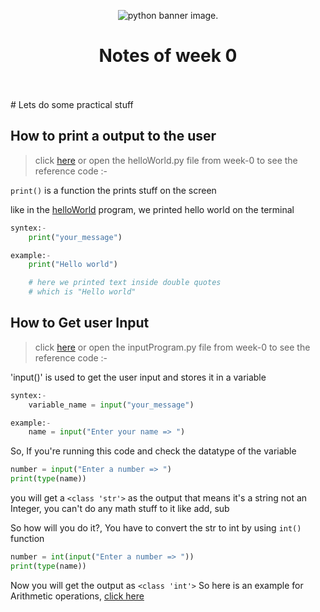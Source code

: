 <p align="center">
  <img src="https://www.digitalscholarshipleiden.nl/images/uploads/_articleHeader/Python_image.jpg" alt=" python banner image."><br>

<h1 align="center">  Notes of week 0 </h1>
<br>
<br>
# Lets do some practical stuff

## How to print a output to the user

> click [here](../week-0-basics/helloWorld.py) or open the helloWorld.py file from week-0 to see the reference code :-

`print()` is a function the prints stuff on the screen

like in the [helloWorld](../week-0-basics/helloWorld.py) program, we printed hello world on the terminal

```python
syntex:-
    print("your_message")

example:-
    print("Hello world")

    # here we printed text inside double quotes
    # which is "Hello world"
```

## How to Get user Input

> click [here](../week-0-basics/inputProgram.py) or open the inputProgram.py file from week-0 to see the reference code :-

'input()' is used to get the user input and stores it in a variable

```python
syntex:-
    variable_name = input("your_message")

example:-
    name = input("Enter your name => ")
```

So, If you're running this code and check the datatype of the variable

```python
number = input("Enter a number => ")
print(type(name))
```

you will get a `<class 'str'>` as the output that means it's a string not an Integer, you can't do any math stuff to it like add, sub

So how will you do it?, You have to convert the str to int by using `int()` function

```python
number = int(input("Enter a number => "))
print(type(name))
```

Now you will get the output as `<class 'int'>`
So here is an example for Arithmetic operations, [click here](/week-0-basics/MathOperations.py)
